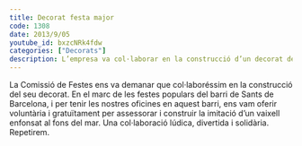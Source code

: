 ```yaml
---
title: Decorat festa major
code: 1308
date: 2013/9/05
youtube_id: bxzcNRk4fdw
categories: ["Decorats"]
description: L’empresa va col·laborar en la construcció d’un decorat de festa al barri de Sants, Barcelona, recreant un vaixell enfonsat. La col·laboració va ser divertida i solidària.
---
```


La Comissió de Festes ens va demanar que col·laboréssim en la construcció del seu decorat. En el marc de les festes populars del barri de Sants de Barcelona, i per tenir les nostres oficines en aquest barri, ens vam oferir voluntària i gratuïtament per assessorar i construir la imitació d’un vaixell enfonsat al fons del mar. Una col·laboració lúdica, divertida i solidària. Repetirem.
